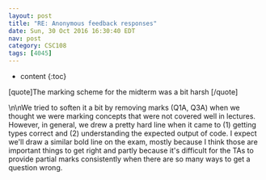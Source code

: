```yaml
---
layout: post
title: "RE: Anonymous feedback responses"
date: Sun, 30 Oct 2016 16:30:40 EDT
nav: post
category: CSC108
tags: [4045]
---
```


* content
{:toc}

[quote]The marking scheme for the midterm was a bit harsh [/quote]
<!-- more -->
<p>\n\nWe tried to soften it a bit by removing marks (Q1A, Q3A) when we thought we were marking concepts that were not covered well in lectures. However, in general, we drew a pretty hard line when it came to (1) getting types correct and (2) understanding the expected output of code. I expect we'll draw a similar bold line on the exam, mostly because I think those are important things to get right and partly because it's difficult for the TAs to provide partial marks consistently when there are so many ways to get a question wrong.</p>
